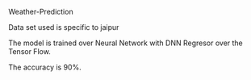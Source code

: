 Weather-Prediction

Data set used is specific to jaipur 

The model is trained over Neural Network with DNN Regresor over the Tensor Flow.

The accuracy is 90%.
